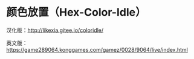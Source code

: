 # 颜色放置（Hex-Color-Idle）

汉化版：http://likexia.gitee.io/coloridle/

英文版：https://game289064.konggames.com/gamez/0028/9064/live/index.html
